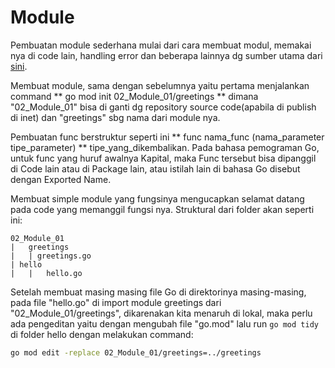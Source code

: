 # Module

Pembuatan module sederhana mulai dari cara membuat modul, memakai nya di code lain, handling error dan beberapa lainnya dg sumber utama dari [sini](https://go.dev/doc/tutorial/create-module#prerequisites).

Membuat module, sama dengan sebelumnya yaitu pertama menjalankan command ** go mod init 02_Module_01/greetings ** dimana "02_Module_01" bisa di ganti dg repository source code(apabila di publish di inet) dan "greetings" sbg nama dari module nya.

Pembuatan func berstruktur seperti ini ** func nama_func (nama_parameter tipe_parameter) ** tipe_yang_dikembalikan.
Pada bahasa pemograman Go, untuk func yang huruf awalnya Kapital, maka Func tersebut bisa dipanggil di Code lain atau di Package lain, atau istilah lain di bahasa Go disebut dengan Exported Name.


Membuat simple module yang fungsinya mengucapkan selamat datang pada code yang memanggil fungsi nya.
Struktural dari folder akan seperti ini:

```
02_Module_01
|	greetings
|	| greetings.go
| hello
|	|	hello.go

```

Setelah membuat masing masing file Go di direktorinya masing-masing, pada file "hello.go" di import module greetings dari "02_Module_01/greetings", dikarenakan kita menaruh di lokal, maka perlu ada pengeditan yaitu dengan mengubah file "go.mod" lalu run ``` go mod tidy ``` di folder hello dengan melakukan command:
``` bash
go mod edit -replace 02_Module_01/greetings=../greetings

```